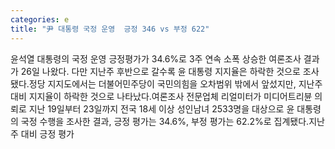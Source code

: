 ```yaml
---
categories: e
title: "尹 대통령 국정 운영  긍정 346 vs 부정 622"
---
```

윤석열 대통령의 국정 운영 긍정평가가 34.6%로 3주 연속 소폭 상승한 여론조사 결과가 26일 나왔다. 다만 지난주 후반으로 갈수록 윤 대통령 지지율은 하락한 것으로 조사됐다.정당 지지도에서는 더불어민주당이 국민의힘을 오차범위 밖에서 앞섰지만, 지난주 대비 지지율이 하락한 것으로 나타났다.여론조사 전문업체 리얼미터가 미디어트리뷴 의뢰로 지난 19일부터 23일까지 전국 18세 이상 성인남녀 2533명을 대상으로 윤 대통령의 국정 수행을 조사한 결과, 긍정 평가는 34.6%, 부정 평가는 62.2%로 집계됐다.지난 주 대비 긍정 평가